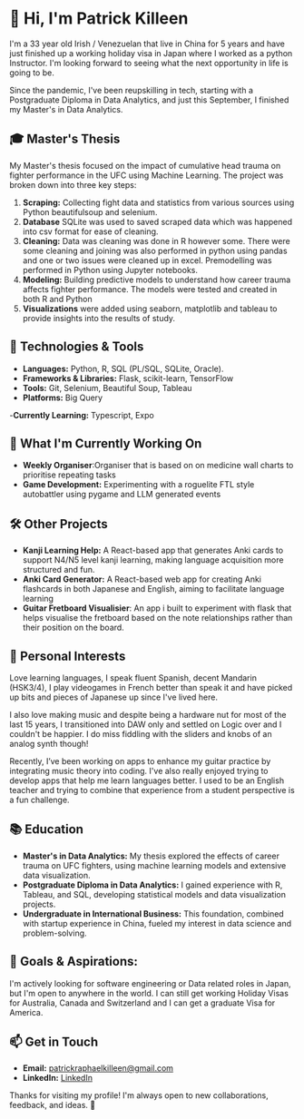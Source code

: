 # 👋 Hi, I'm Patrick Killeen

I'm a 33 year old Irish / Venezuelan that live in China for 5 years and have just finished up a working holiday visa in Japan where I worked as a python Instructor. I'm looking forward to seeing what the next opportunity in life is going to be. 


Since the pandemic, I've been reupskilling in tech, starting with a Postgraduate Diploma in Data Analytics, and just this September, I finished my Master's in Data Analytics.

## 🎓 Master's Thesis
My Master's thesis focused on the impact of cumulative head trauma on fighter performance in the UFC using Machine Learning. The project was broken down into three key steps:

1. **Scraping:** Collecting fight data and statistics from various sources using Python beautifulsoup and selenium.
2. **Database** SQLite was used to saved scraped data which was happened into csv format for ease of cleaning.  
3. **Cleaning:** Data was cleaning was done in R however some. There were some cleaning and joining was also performed in python using pandas and one or two issues were cleaned up in excel. Premodelling was performed in Python using Jupyter notebooks.
4. **Modeling:** Building predictive models to understand how career trauma affects fighter performance. The models were tested and created in both R and Python
5. **Visualizations** were added using seaborn, matplotlib and tableau to provide insights into the results of study.

## 🔧 Technologies & Tools
- **Languages:** Python, R,  SQL (PL/SQL, SQLite, Oracle).
- **Frameworks & Libraries:** Flask, scikit-learn, TensorFlow
- **Tools:** Git, Selenium, Beautiful Soup, Tableau
- **Platforms:** Big Query

-**Currently Learning:** Typescript, Expo

## 🌱 What I'm Currently Working On
- **Weekly Organiser**:Organiser that is based on on medicine wall charts to prioritise repeating tasks
- **Game Development:** Experimenting with a roguelite FTL style autobattler using pygame and LLM generated events

## 🛠️ Other Projects
- **Kanji Learning Help:** A React-based app that generates Anki cards to support N4/N5 level kanji learning, making language acquisition more structured and fun.
- **Anki Card Generator:** A React-based web app for creating Anki flashcards in both Japanese and English, aiming to facilitate language learning
- **Guitar Fretboard Visualisier**: An app i built to experiment with flask that helps visualise the fretboard based on the note relationships rather than their position on the board.


## 🎸 Personal Interests

Love learning languages, I speak fluent Spanish, decent Mandarin (HSK3/4), I play videogames in French better than speak it and have picked up bits and pieces of Japanese up since I've lived here.

I also love making music and despite being a hardware nut for most of the last 15 years, I transitioned into DAW only and settled on Logic over and I couldn't be happier. I do miss fiddling with the sliders and knobs of an analog synth though! 

Recently, I’ve been working on apps to enhance my guitar practice by integrating music theory into coding. I've also really enjoyed trying to develop apps that help me learn languages better. I used to be an English teacher and trying to combine that experience from a student perspective is a fun challenge. 

## 📚 Education
- **Master's in Data Analytics:** My thesis explored the effects of career trauma on UFC fighters, using machine learning models and extensive data visualization.
- **Postgraduate Diploma in Data Analytics:** I gained experience with R, Tableau, and SQL, developing statistical models and data visualization projects.
- **Undergraduate in International Business:** This foundation, combined with startup experience in China, fueled my interest in data science and problem-solving.

## 🎯 Goals & Aspirations: 
I'm actively looking for software engineering or Data related roles in Japan, but I'm open to anywhere in the world. I can still get working Holiday Visas for Australia, Canada and Switzerland and I can get a graduate Visa for America.

## 📫 Get in Touch
- **Email:** patrickraphaelkilleen@gmail.com
- **LinkedIn:** [LinkedIn]([www.linkedin.com/in/patrickrk](https://www.linkedin.com/in/patrickrk/))

Thanks for visiting my profile! I'm always open to new collaborations, feedback, and ideas. 🚀
